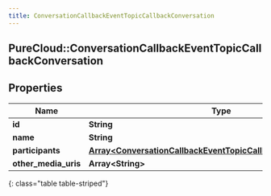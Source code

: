 ```yaml
---
title: ConversationCallbackEventTopicCallbackConversation
---
```

## PureCloud::ConversationCallbackEventTopicCallbackConversation

## Properties

|Name | Type | Description | Notes|
|------------ | ------------- | ------------- | -------------|
| **id** | **String** |  | [optional] |
| **name** | **String** |  | [optional] |
| **participants** | [**Array&lt;ConversationCallbackEventTopicCallbackMediaParticipant&gt;**](ConversationCallbackEventTopicCallbackMediaParticipant.html) |  | [optional] |
| **other_media_uris** | **Array&lt;String&gt;** |  | [optional] |
{: class="table table-striped"}


